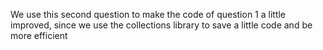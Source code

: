 We use this second question to make the code of question 1 a little improved, since we use the collections library to save a little code and be more efficient